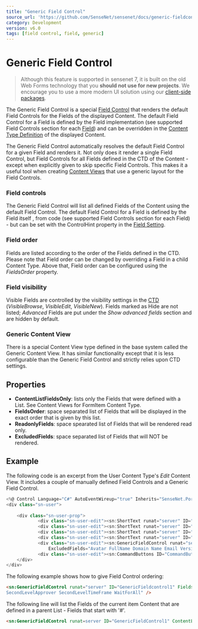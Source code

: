 ```yaml
---
title: "Generic Field Control"
source_url: 'https://github.com/SenseNet/sensenet/docs/generic-fieldcontrol.md'
category: Development
version: v6.0
tags: [field control, field, generic]
---
```


# Generic Field Control

> Although this feature is supported in sensenet 7, it is built on the old Web Forms technology that you **should not use for new projects**. We encourage you to use a more modern UI solution using our [client-side packages](https://www.npmjs.com/org/sensenet).

The Generic Field Control is a special [Field Control](field-control.md) that renders the default Field Controls for the Fields of the displayed Content. The default Field Control for a Field is defined by the Field implementation (see supported Field Controls section for each [Field](field.md)) and can be overridden in the [Content Type Definition](ctd.md) of the displayed Content.

The Generic Field Control automatically resolves the default Field Control for a given Field and renders it. Not only does it render a single Field Control, but Field Controls for all Fields defined in the CTD of the Content - except when explicitly given to skip specific Field Controls. This makes it a useful tool when creating [Content Views](content-view.md) that use a generic layout for the Field Controls.

### Field controls

The Generic Field Control will list all defined Fields of the Content using the default Field Control. The default Field Control for a Field is defined by the Field itself , from code (see supported Field Controls section for each Field) - but can be set with the ControlHint property in the [Field Setting](field-setting.md).

### Field order

Fields are listed according to the order of the Fields defined in the CTD. Please note that Field order can be changed by overriding a Field in a child Content Type. Above that, Field order can be configured using the *FieldsOrder* property.

### Field visibility

Visible Fields are controlled by the visibility settings in the [CTD](ctd.md) (*VisibleBrowse*, *VisibleEdit*, *VisibleNew*). Fields marked as Hide are not listed; *Advanced* Fields are put under the *Show advanced fields* section and are hidden by default.

### Generic Content View

There is a special Content View type defined in the base system called the Generic Content View. It has similar functionality except that it is less configurable than the Generic Field Control and strictly relies upon CTD settings.

## Properties

- **ContentListFieldsOnly**: lists only the Fields that were defined with a List. See Content Views for FormItem Content Type.
- **FieldsOrder**: space separated list of Fields that will be displayed in the exact order that is given by this list.
- **ReadonlyFields**: space spearated list of Fields that will be rendered read only.
- **ExcludedFields**: space separated list of Fields that will NOT be rendered.

## Example

The following code is an excerpt from the User Content Type's *Edit* Content View. It includes a couple of manually defined Field Controls and a Generic Field Control.

```csharp
<%@ Control Language="C#" AutoEventWireup="true" Inherits="SenseNet.Portal.UI.SingleContentView" %>
<div class="sn-user">
 
    <div class="sn-user-prop">
            <div class="sn-user-edit"><sn:ShortText runat="server" ID="ShortTextFullName" FieldName="FullName" /></div>
            <div class="sn-user-edit"><sn:ShortText runat="server" ID="ShortTextDomain" FieldName="Domain" /></div>
            <div class="sn-user-edit"><sn:ShortText runat="server" ID="ShortTextName" FieldName="Name" /></div>
            <div class="sn-user-edit"><sn:ShortText runat="server" ID="ShortTextEmail" FieldName="Email" /></div>
            <div class="sn-user-edit"><sn:GenericFieldControl runat="server" ID="GenericFieldControl1"
                ExcludedFields="Avatar FullName Domain Name Email Version Index Password" /></div>
            <div class="sn-user-edit"><sn:CommandButtons ID="CommandButtons1" runat="server" /></div>
    </div>
</div>
```

The following example shows how to give Field Control ordering:

```html
<sn:GenericFieldControl runat="server" ID="GenericFieldcontrol1" FieldsOrder="DisplayName Description FirstLevelApprover FirstLevelTimeFrame 
SecondLevelApprover SecondLevelTimeFrame WaitForAll" />
```

The following line will list the Fields of the current item Content that are defined in a parent List - Fields that start with '#'.

```html
<sn:GenericFieldControl runat=server ID="GenericFieldControl1" ContentListFieldsOnly="true" />
```
